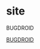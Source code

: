 # site
 BUGDROID

<a href="https://ericvieira2001.github.io/bugdroid/projeto/index.html">BUGDROID</a>
